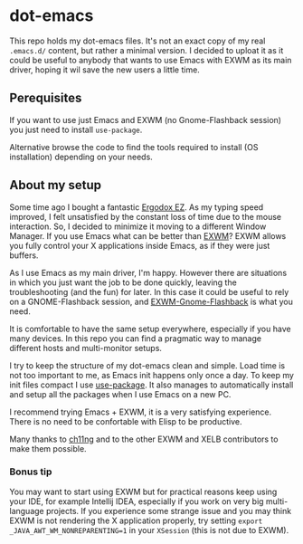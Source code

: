 # dot-emacs
This repo holds my dot-emacs files.
It's not an exact copy of my real `.emacs.d/` content, but rather a minimal version.
I decided to uploat it as it could be useful to anybody that wants to use Emacs with EXWM as its main driver, 
hoping it wil save the new users a little time.

## Perequisites
If you want to use just Emacs and EXWM (no Gnome-Flashback session) you just need to install
`use-package`.

Alternative browse the code to find the tools required to install (OS installation) depending on your needs. 

## About my setup
Some time ago I bought a fantastic [Ergodox EZ](https://ergodox-ez.com/).
As my typing speed improved, I felt unsatisfied by the constant loss of time due to the mouse interaction.
So, I decided to minimize it moving to a different Window Manager.
If you use Emacs what can be better than [EXWM](https://github.com/ch11ng/exwm)?
EXWM allows you fully control your X applications inside Emacs, as if they were just buffers.

As I use Emacs as my main driver, I'm happy.
However there are situations in which you just want the job to be done quickly, leaving the troubleshooting 
(and the fun) for later.
In this case it could be useful to rely on a GNOME-Flashback session, and 
[EXWM-Gnome-Flashback](https://github.com/WJCFerguson/exwm-gnome-flashback) is what you need.

It is comfortable to have the same setup everywhere, especially if you have many devices.
In this repo you can find a pragmatic way to manage different hosts and multi-monitor setups.

I try to keep the structure of my dot-emacs clean and simple.
Load time is not too important to me, as Emacs init happens only once a day.
To keep my init files compact I use [use-package](https://github.com/jwiegley/use-package).
It also manages to automatically install and setup all the packages when I use Emacs on a new PC.

I recommend trying Emacs + EXWM, it is a very satisfying experience.
There is no need to be confortable with Elisp to be productive.

Many thanks to [ch11ng](https://github.com/ch11ng) and to the other EXWM and XELB contributors to make them possible.

### Bonus tip
You may want to start using EXWM but for practical reasons keep using your IDE, for example Intellij IDEA, 
especially if you work on very big multi-language projects.
If you experience some strange issue and you may think EXWM is not rendering the X application properly, 
try setting `export _JAVA_AWT_WM_NONREPARENTING=1` in your `XSession` (this is not due to EXWM). 
